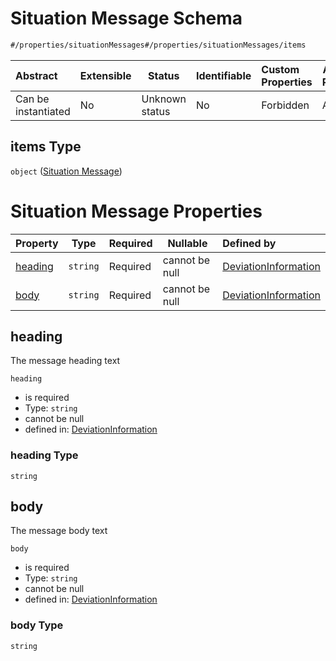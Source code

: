 # Situation Message Schema

```txt
#/properties/situationMessages#/properties/situationMessages/items
```




| Abstract            | Extensible | Status         | Identifiable | Custom Properties | Additional Properties | Access Restrictions | Defined In                                                                                                          |
| :------------------ | ---------- | -------------- | ------------ | :---------------- | --------------------- | ------------------- | ------------------------------------------------------------------------------------------------------------------- |
| Can be instantiated | No         | Unknown status | No           | Forbidden         | Allowed               | none                | [deviation-information.json\*](../../schema/extended-information/deviation-information.json "open original schema") |

## items Type

`object` ([Situation Message](deviation-information-properties-situation-messages-situation-message.md))

# Situation Message Properties

| Property            | Type     | Required | Nullable       | Defined by                                                                                                                                                                                                   |
| :------------------ | -------- | -------- | -------------- | :----------------------------------------------------------------------------------------------------------------------------------------------------------------------------------------------------------- |
| [heading](#heading) | `string` | Required | cannot be null | [DeviationInformation](deviation-information-properties-situation-messages-situation-message-properties-heading.md "\#/properties/situationMessages#/properties/situationMessages/items/properties/heading") |
| [body](#body)       | `string` | Required | cannot be null | [DeviationInformation](deviation-information-properties-situation-messages-situation-message-properties-body.md "\#/properties/situationMessages#/properties/situationMessages/items/properties/body")       |

## heading

The message heading text


`heading`

-   is required
-   Type: `string`
-   cannot be null
-   defined in: [DeviationInformation](deviation-information-properties-situation-messages-situation-message-properties-heading.md "\#/properties/situationMessages#/properties/situationMessages/items/properties/heading")

### heading Type

`string`

## body

The message body text


`body`

-   is required
-   Type: `string`
-   cannot be null
-   defined in: [DeviationInformation](deviation-information-properties-situation-messages-situation-message-properties-body.md "\#/properties/situationMessages#/properties/situationMessages/items/properties/body")

### body Type

`string`
